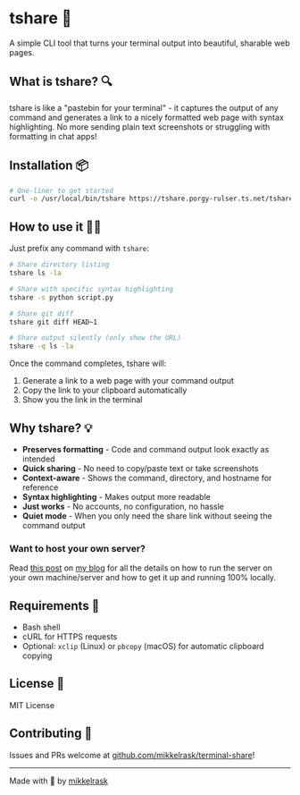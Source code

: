 # tshare 🚀

A simple CLI tool that turns your terminal output into beautiful, sharable web pages.

## What is tshare? 🔍

tshare is like a "pastebin for your terminal" - it captures the output of any command and generates a link to a nicely formatted web page with syntax highlighting. No more sending plain text screenshots or struggling with formatting in chat apps!

## Installation 📦

```bash
# One-liner to get started
curl -o /usr/local/bin/tshare https://tshare.porgy-rulser.ts.net/tshare && chmod +x /usr/local/bin/tshare
```

## How to use it 👩‍💻

Just prefix any command with `tshare`:

```bash
# Share directory listing
tshare ls -la

# Share with specific syntax highlighting
tshare -s python script.py

# Share git diff
tshare git diff HEAD~1

# Share output silently (only show the URL)
tshare -q ls -la
```

Once the command completes, tshare will:
1. Generate a link to a web page with your command output
2. Copy the link to your clipboard automatically
3. Show you the link in the terminal

## Why tshare? 💡

- **Preserves formatting** - Code and command output look exactly as intended
- **Quick sharing** - No need to copy/paste text or take screenshots
- **Context-aware** - Shows the command, directory, and hostname for reference
- **Syntax highlighting** - Makes output more readable
- **Just works** - No accounts, no configuration, no hassle
- **Quiet mode** - When you only need the share link without seeing the command output

### Want to host your own server?
Read [this post](https://mikkelrask.github.io) on [my blog](#) for all the details on how to run the server on your own machine/server and how to get it up and running 100% locally.

## Requirements 🧰

- Bash shell
- cURL for HTTPS requests
- Optional: `xclip` (Linux) or `pbcopy` (macOS) for automatic clipboard copying

## License 📄

MIT License

## Contributing 🤝

Issues and PRs welcome at [github.com/mikkelrask/terminal-share](https://github.com/mikkelrask/terminal-share)!

---

Made with 💙 by [mikkelrask](https://github.com/mikkelrask)

